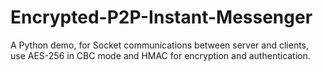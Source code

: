 # Encrypted-P2P-Instant-Messenger
A Python demo, for Socket communications between server and clients, use AES-256 in CBC mode and HMAC for encryption and authentication.

